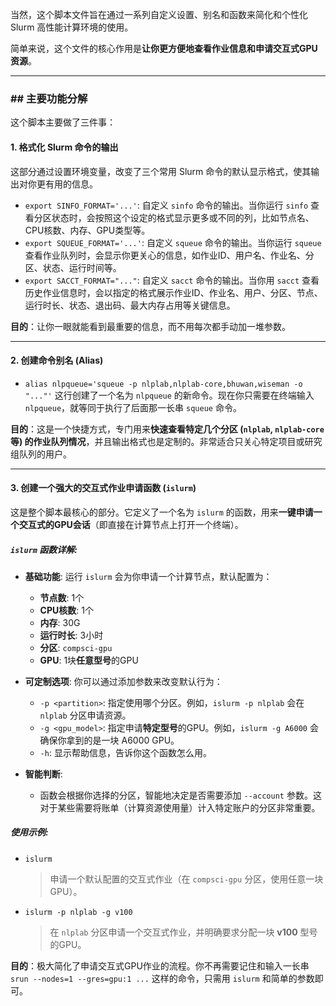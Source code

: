 当然，这个脚本文件旨在通过一系列自定义设置、别名和函数来简化和个性化 Slurm 高性能计算环境的使用。

简单来说，这个文件的核心作用是**让你更方便地查看作业信息和申请交互式GPU资源**。

---

### ## 主要功能分解

这个脚本主要做了三件事：

#### 1. 格式化 Slurm 命令的输出

这部分通过设置环境变量，改变了三个常用 Slurm 命令的默认显示格式，使其输出对你更有用的信息。

* `export SINFO_FORMAT='...'`: 自定义 `sinfo` 命令的输出。当你运行 `sinfo` 查看分区状态时，会按照这个设定的格式显示更多或不同的列，比如节点名、CPU核数、内存、GPU类型等。
* `export SQUEUE_FORMAT='...'`: 自定义 `squeue` 命令的输出。当你运行 `squeue` 查看作业队列时，会显示你更关心的信息，如作业ID、用户名、作业名、分区、状态、运行时间等。
* `export SACCT_FORMAT="..."`: 自定义 `sacct` 命令的输出。当你用 `sacct` 查看历史作业信息时，会以指定的格式展示作业ID、作业名、用户、分区、节点、运行时长、状态、退出码、最大内存占用等关键信息。

**目的**：让你一眼就能看到最重要的信息，而不用每次都手动加一堆参数。

---

#### 2. 创建命令别名 (Alias)

* `alias nlpqueue='squeue -p nlplab,nlplab-core,bhuwan,wiseman -o "..."'`
    这行创建了一个名为 `nlpqueue` 的新命令。现在你只需要在终端输入 `nlpqueue`，就等同于执行了后面那一长串 `squeue` 命令。

**目的**：这是一个快捷方式，专门用来**快速查看特定几个分区 (`nlplab`, `nlplab-core` 等) 的作业队列情况**，并且输出格式也是定制的。非常适合只关心特定项目或研究组队列的用户。

---

#### 3. 创建一个强大的交互式作业申请函数 (`islurm`)

这是整个脚本最核心的部分。它定义了一个名为 `islurm` 的函数，用来**一键申请一个交互式的GPU会话**（即直接在计算节点上打开一个终端）。

##### `islurm` 函数详解:

* **基础功能**: 运行 `islurm` 会为你申请一个计算节点，默认配置为：
    * **节点数**: 1个
    * **CPU核数**: 1个
    * **内存**: 30G
    * **运行时长**: 3小时
    * **分区**: `compsci-gpu`
    * **GPU**: 1块**任意型号**的GPU

* **可定制选项**: 你可以通过添加参数来改变默认行为：
    * `-p <partition>`: 指定使用哪个分区。例如，`islurm -p nlplab` 会在 `nlplab` 分区申请资源。
    * `-g <gpu_model>`: 指定申请**特定型号**的GPU。例如，`islurm -g A6000` 会确保你拿到的是一块 A6000 GPU。
    * `-h`: 显示帮助信息，告诉你这个函数怎么用。

* **智能判断**:
    * 函数会根据你选择的分区，智能地决定是否需要添加 `--account` 参数。这对于某些需要将账单（计算资源使用量）计入特定账户的分区非常重要。

##### 使用示例:

* `islurm`
    > 申请一个默认配置的交互式作业（在 `compsci-gpu` 分区，使用任意一块GPU）。

* `islurm -p nlplab -g v100`
    > 在 `nlplab` 分区申请一个交互式作业，并明确要求分配一块 **v100** 型号的GPU。

**目的**：极大简化了申请交互式GPU作业的流程。你不再需要记住和输入一长串 `srun --nodes=1 --gres=gpu:1 ...` 这样的命令，只需用 `islurm` 和简单的参数即可。

